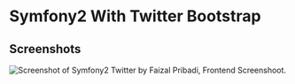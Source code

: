 # Symfony2 With Twitter Bootstrap


## Screenshots

![Screenshot of Symfony2 Twitter by Faizal Pribadi, Frontend Screenshoot.](https://lh3.googleusercontent.com/-g8M_Nrxz9aE/UExpj4xFEPI/AAAAAAAAAI8/xYTDXBKl0rg/s585/screenshoot.png "Bundle Web Homepage")


